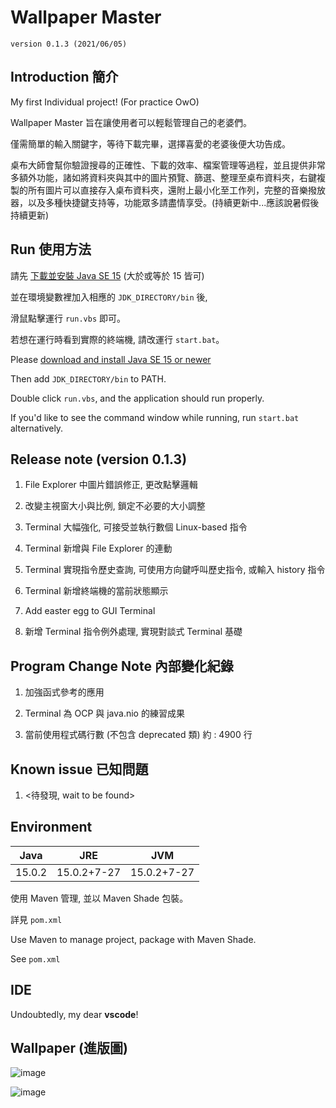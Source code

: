 # Wallpaper Master

`version 0.1.3 (2021/06/05)`

## Introduction 簡介

My first Individual project! (For practice OwO)

Wallpaper Master 旨在讓使用者可以輕鬆管理自己的老婆們。

僅需簡單的輸入關鍵字，等待下載完畢，選擇喜愛的老婆後便大功告成。

桌布大師會幫你驗證搜尋的正確性、下載的效率、檔案管理等過程，並且提供非常多額外功能，諸如將資料夾與其中的圖片預覽、篩選、整理至桌布資料夾，右鍵複製的所有圖片可以直接存入桌布資料夾，還附上最小化至工作列，完整的音樂撥放器，以及多種快捷鍵支持等，功能眾多請盡情享受。(持續更新中...應該說暑假後持續更新)

## Run 使用方法

請先 [下載並安裝 Java SE 15](https://www.oracle.com/tw/java/technologies/javase-downloads.html) (大於或等於 15 皆可)

並在環境變數裡加入相應的 `JDK_DIRECTORY/bin` 後,

滑鼠點擊運行 `run.vbs` 即可。

若想在運行時看到實際的終端機, 請改運行 `start.bat`。

Please [download and install Java SE 15 or newer](https://www.oracle.com/tw/java/technologies/javase-downloads.html)

Then add `JDK_DIRECTORY/bin` to PATH.

Double click `run.vbs`, and the application should run properly.

If you'd like to see the command window while running, run `start.bat` alternatively.

## Release note (version 0.1.3)

1. File Explorer 中圖片錯誤修正, 更改點擊邏輯

2. 改變主視窗大小與比例, 鎖定不必要的大小調整

3. Terminal 大幅強化, 可接受並執行數個 Linux-based 指令

4. Terminal 新增與 File Explorer 的連動

5. Terminal 實現指令歷史查詢, 可使用方向鍵呼叫歷史指令, 或輸入 history 指令

6. Terminal 新增終端機的當前狀態顯示

7. Add easter egg to GUI Terminal

8. 新增 Terminal 指令例外處理, 實現對談式 Terminal 基礎

## Program Change Note 內部變化紀錄

1. 加強函式參考的應用

2. Terminal 為 OCP 與 java.nio 的練習成果

3. 當前使用程式碼行數 (不包含 deprecated 類) 約 : 4900 行

## Known issue 已知問題

1. <待發現, wait to be found>

## Environment

Java|JRE|JVM
-|:-:|-
15.0.2|15.0.2+7-27|15.0.2+7-27

使用 Maven 管理, 並以 Maven Shade 包裝。

詳見 `pom.xml`

Use Maven to manage project, package with Maven Shade.

See `pom.xml`

## IDE

Undoubtedly, my dear **vscode**!

## Wallpaper (進版圖)

![image](https://i.imgur.com/OqV05rM.jpg)

![image](https://i.imgur.com/sktWxXr.jpg)
